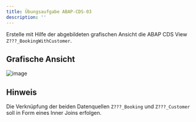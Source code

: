 ```yaml
---
title: Übungsaufgabe ABAP-CDS-03
description: ''
---
```


Erstelle mit Hilfe der abgebildeten grafischen Ansicht die ABAP CDS View `Z???_BookingWithCustomer`.

## Grafische Ansicht
![image](https://user-images.githubusercontent.com/47243617/204780983-a3195da6-ae39-4950-8cec-403f475bc77d.png)

## Hinweis
Die Verknüpfung der beiden Datenquellen `Z???_Booking` und `Z???_Customer` soll in Form eines Inner Joins erfolgen.
